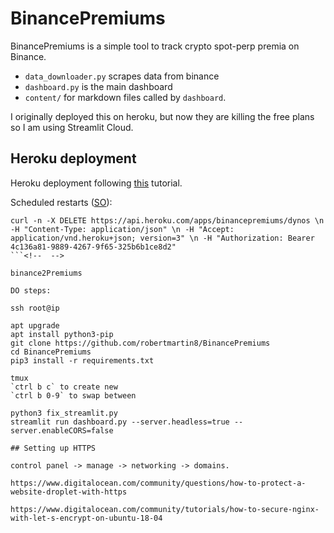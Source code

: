 # BinancePremiums

BinancePremiums is a simple tool to track crypto spot-perp premia on Binance.

-   `data_downloader.py` scrapes data from binance
-   `dashboard.py` is the main dashboard
-   `content/` for markdown files called by `dashboard`.

I originally deployed this on heroku, but now they are killing the free plans so I am using Streamlit Cloud. 




## Heroku deployment

Heroku deployment following [this](https://towardsdatascience.com/a-quick-tutorial-on-how-to-deploy-your-streamlit-app-to-heroku-874e1250dadd) tutorial.

Scheduled restarts ([SO](https://stackoverflow.com/questions/43926740/schedule-heroku-to-restart-dynos-every-10-or-so-minutes)):

```
curl -n -X DELETE https://api.heroku.com/apps/binancepremiums/dynos \n -H "Content-Type: application/json" \n -H "Accept: application/vnd.heroku+json; version=3" \n -H "Authorization: Bearer 4c136a81-9889-4267-9f65-325b6b1ce8d2"
```<!--  -->

binance2Premiums

DO steps:

ssh root@ip

apt upgrade
apt install python3-pip
git clone https://github.com/robertmartin8/BinancePremiums
cd BinancePremiums
pip3 install -r requirements.txt

tmux
`ctrl b c` to create new
`ctrl b 0-9` to swap between

python3 fix_streamlit.py
streamlit run dashboard.py --server.headless=true --server.enableCORS=false

## Setting up HTTPS

control panel -> manage -> networking -> domains.

https://www.digitalocean.com/community/questions/how-to-protect-a-website-droplet-with-https

https://www.digitalocean.com/community/tutorials/how-to-secure-nginx-with-let-s-encrypt-on-ubuntu-18-04
